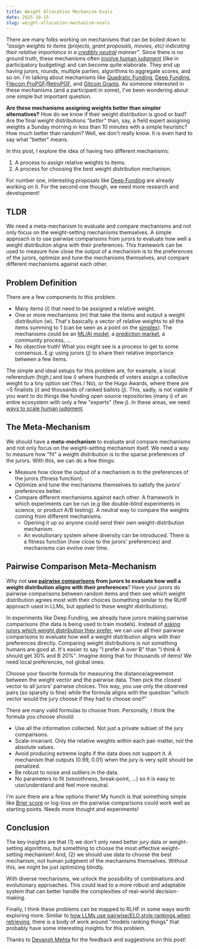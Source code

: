 ```yaml
---
title: Weight Allocation Mechanism Evals
date: 2025-10-15
slug: weight-allocation-mechanism-evals
---
```


There are many folks working on mechanisms that can be boiled down to _"assign weights to items (projects, grant proposals, movies, etc) indicating their relative importance in a [credibly neutral](https://balajis.com/p/credible-neutrality) manner"_. Since there is no ground truth, these mechanisms often [involve human judgment](https://en.wikipedia.org/wiki/Social_choice_theory) (like in participatory budgeting) and can become quite elaborate. They end up having jurors, rounds, multiple parties, algorithms to aggregate scores, and so on. I'm talking about mechanisms like [Quadratic Funding](https://www.wtfisqf.com/), [Deep Funding](https://deepfunding.org/), [Filecoin ProPGF](https://filecoin.io/blog/posts/introducing-fil-propgf-a-new-era-in-community-led-public-goods-funding-for-the-filecoin-ecosystem/)/[RetroPGF](https://retrogrants.io/), and [Gitcoin Grants](https://gitcoin.co). As someone interested in these mechanisms (and a participant in some), I've been wondering about one simple but important question.

**Are these mechanisms assigning weights better than simpler alternatives?** How do we know if their weight distribution is good or bad? Are the final weight distributions _"better"_ than, say, a field expert assigning weights a Sunday morning in less than 10 minutes with a simple heuristic? How much better than random? Well, we don't really know. It is even hard to say what "better" means.

In this post, I explore the idea of having two different mechanisms:

1. A process to assign relative weights to items.
2. A process for choosing the best weight distribution mechanism.

For number one, interesting proposals like [Deep Funding](https://deepfunding.org/) are already working on it. For the second one though, we need more research and development!

## TLDR

We need a meta-mechanism to evaluate and compare mechanisms and not only focus on the weight-setting mechanisms themselves. A simple approach is to use pairwise comparisons from jurors to evaluate how well a weight distribution aligns with their preferences. This framework can be used to measure how close the output of a mechanism is to the preferences of the jurors, optimize and tune the mechanisms themselves, and compare different mechanisms against each other.

## Problem Definition

There are a few components to this problem.

- Many items (i) that need to be assigned a relative weight.
- One or more mechanisms (m) that take the items and output a weight distribution (w). That's basically a vector of relative weights to all the items summing to 1 (can be seen as a point on the [simplex](https://en.wikipedia.org/wiki/Simplex)). The mechanisms could be an [ML/AI model](https://cryptopond.xyz/modelfactory/detail/2564617), a [prediction market](https://deep.seer.pm/), a community process, ...
- No objective truth! What you might see is a process to get to some consensus. E.g: using jurors (j) to share their relative importance between a few items.

The simple and ideal setups for this problem are, for example, a local referendum (high _j_ and low _i_) where hundreds of voters assign a collective weight to a tiny option set (Yes / No), or the Hugo Awards, where there are ~5 finalists (_i_) and thousands of ranked ballots (_j_). This, sadly, is not viable if you want to do things like funding open source repositories (many _i_) of an entire ecosystem with only a few "experts" (few _j_). In these areas, we need [ways to scale human judgment](https://vitalik.eth.limo/general/2025/02/28/aihumans.html).

## The Meta-Mechanism

We should have a **meta-mechanism** to evaluate and compare mechanisms and not only focus on the weight-setting mechanism itself. We need a way to measure how "fit" a weight distribution is to the sparse preferences of the jurors. With this, we can do a few things:

- Measure how close the output of a mechanism is to the preferences of the jurors (fitness function).
- Optimize and tune the mechanisms themselves to satisfy the jurors' preferences better.
- Compare different mechanisms against each other. A framework in which experiments can be run (e.g like double-blind experiments in science, or product A/B testing). A neutral way to compare the weights coming from different mechanisms.
  - Opening it up so anyone could send their own weight-distribution mechanism.
  - An evolutionary system where diversity can be introduced. There is a fitness function (how close to the jurors' preferences) and mechanisms can evolve over time.

## Pairwise Comparison Meta-Mechanism

Why not **use [pairwise comparisons](https://davidgasquez.com/ranking-with-agents/#simplify-decisions-with-pairwise-comparisons) from jurors to evaluate how well a weight distribution aligns with their preferences**? Have your jurors do pairwise comparisons between random items and then see which weight distribution agrees most with their choices (something similar to the RLHF approach used in LLMs, but applied to these weight distributions).

In experiments like Deep Funding, we already have jurors making pairwise comparisons (the data is being used to train models). Instead of [asking jurors which weight distribution they prefer](https://x.com/seer_pm/status/1977973181723099622), we can use all their pairwise comparisons to evaluate how well a weight distribution aligns with their preferences directly. Comparing weight distributions is not something humans are good at. It's easier to say "I prefer A over B" than "I think A should get 30% and B 20%". Imagine doing that for thousands of items! We need local preferences, not global ones.

Choose your favorite formula for measuring the distance/agreement between the weight vector and the pairwise data. Then pick the closest vector to all jurors' pairwise choices. This way, you use only the observed pairs (so sparsity is fine) while the formula aligns with the question "which vector would the jury choose if they had to choose one?"

There are many valid formulas to choose from. Personally, I think the formula you choose should:

- Use all the information collected. Not just a private subset of the jury comparisons.
- Scale-invariant. Only the relative weights within each pair matter, not the absolute values.
- Avoid producing extreme logits if the data does not support it. A mechanism that outputs (0.99, 0.01) when the jury is very split should be penalized.
- Be robust to noise and outliers in the data.
- No parameters to fit (smoothness, break-point, ...) so it is easy to use/understand and feel more neutral.

I'm sure there are a few options there! My hunch is that something simple like [Brier score](https://en.wikipedia.org/wiki/Brier_score) or log-loss on the pairwise comparisons could work well as starting points. Needs more thought and experiments!

## Conclusion

The key insights are that (1) we don't only need better jury data or weight-setting algorithms, but something to choose the most effective weight-setting mechanism! And, (2) we should use data to choose the best mechanism, not human judgment of the mechanisms themselves. Without this, we might be just optimizing blindly.

With diverse mechanisms, we unlock the possibility of combinations and evolutionary approaches. This could lead to a more robust and adaptable system that can better handle the complexities of real-world decision-making.

Finally, I think these problems can be mapped to RLHF in some ways worth exploring more. Similar to [how LLMs use pairwise/ELO style rankings when retrieving](https://www.zeroentropy.dev/articles/improving-retrieval-with-elo-scores), there is a body of work around "models ranking things" that probably have some interesting insights for this problem.

Thanks to [Devansh Mehta](https://x.com/TheDevanshMehta/) for the feedback and suggestions on this post!
